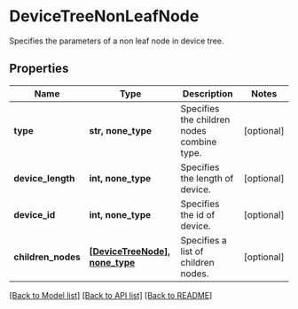 # DeviceTreeNonLeafNode

Specifies the parameters of a non leaf node in device tree.

## Properties
Name | Type | Description | Notes
------------ | ------------- | ------------- | -------------
**type** | **str, none_type** | Specifies the children nodes combine type. | [optional] 
**device_length** | **int, none_type** | Specifies the length of device. | [optional] 
**device_id** | **int, none_type** | Specifies the id of device. | [optional] 
**children_nodes** | [**[DeviceTreeNode], none_type**](DeviceTreeNode.md) | Specifies a list of children nodes. | [optional] 

[[Back to Model list]](../README.md#documentation-for-models) [[Back to API list]](../README.md#documentation-for-api-endpoints) [[Back to README]](../README.md)


